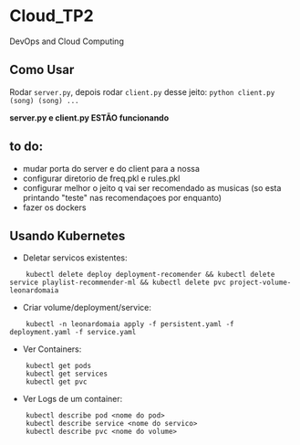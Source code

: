 # Cloud_TP2
DevOps and Cloud Computing

## Como Usar

Rodar ``server.py``, depois rodar ``client.py`` desse jeito: ``python client.py (song) (song) ...``

**server.py e client.py ESTÃO funcionando**

## to do:

- mudar porta do server e do client para a nossa
- configurar diretorio de freq.pkl e rules.pkl
- configurar melhor o jeito q vai ser recomendado as musicas (so esta printando "teste" nas recomendaçoes por enquanto)
- fazer os dockers

## Usando Kubernetes
- Deletar servicos existentes:
```
    kubectl delete deploy deployment-recomender && kubectl delete service playlist-recommender-ml && kubectl delete pvc project-volume-leonardomaia
```
- Criar volume/deployment/service:
```
    kubectl -n leonardomaia apply -f persistent.yaml -f deployment.yaml -f service.yaml
```
- Ver Containers:
```
    kubectl get pods
    kubectl get services
    kubectl get pvc
```
- Ver Logs de um container:
```
    kubectl describe pod <nome do pod>
    kubectl describe service <nome do servico>
    kubectl describe pvc <nome do volume>
```